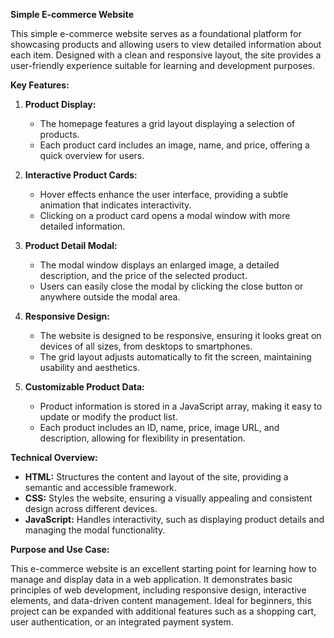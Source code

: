**Simple E-commerce Website**

This simple e-commerce website serves as a foundational platform for showcasing products and allowing users to view detailed information about each item. Designed with a clean and responsive layout, the site provides a user-friendly experience suitable for learning and development purposes.

**Key Features:**

1. **Product Display:**

   - The homepage features a grid layout displaying a selection of products.
   - Each product card includes an image, name, and price, offering a quick overview for users.

2. **Interactive Product Cards:**

   - Hover effects enhance the user interface, providing a subtle animation that indicates interactivity.
   - Clicking on a product card opens a modal window with more detailed information.

3. **Product Detail Modal:**

   - The modal window displays an enlarged image, a detailed description, and the price of the selected product.
   - Users can easily close the modal by clicking the close button or anywhere outside the modal area.

4. **Responsive Design:**

   - The website is designed to be responsive, ensuring it looks great on devices of all sizes, from desktops to smartphones.
   - The grid layout adjusts automatically to fit the screen, maintaining usability and aesthetics.

5. **Customizable Product Data:**
   - Product information is stored in a JavaScript array, making it easy to update or modify the product list.
   - Each product includes an ID, name, price, image URL, and description, allowing for flexibility in presentation.

**Technical Overview:**

- **HTML:** Structures the content and layout of the site, providing a semantic and accessible framework.
- **CSS:** Styles the website, ensuring a visually appealing and consistent design across different devices.
- **JavaScript:** Handles interactivity, such as displaying product details and managing the modal functionality.

**Purpose and Use Case:**

This e-commerce website is an excellent starting point for learning how to manage and display data in a web application. It demonstrates basic principles of web development, including responsive design, interactive elements, and data-driven content management. Ideal for beginners, this project can be expanded with additional features such as a shopping cart, user authentication, or an integrated payment system.
